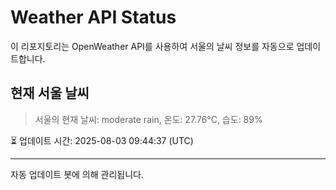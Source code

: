 
# Weather API Status

이 리포지토리는 OpenWeather API를 사용하여 서울의 날씨 정보를 자동으로 업데이트합니다.

## 현재 서울 날씨
> 서울의 현재 날씨: moderate rain, 온도: 27.76°C, 습도: 89%

⏳ 업데이트 시간: 2025-08-03 09:44:37 (UTC)

---
자동 업데이트 봇에 의해 관리됩니다.

